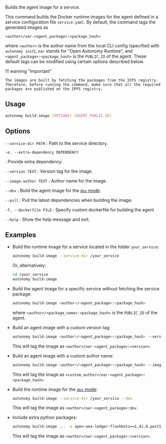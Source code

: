 Builds the agent image for a service.

This command builds the Docker runtime images for the agent defined in a service configuration file `service.yaml`. By default, the command tags the generated images as

```
<author>/oar-<agent_package>:<package_hash>
```

where `<author>` is the author name from the local CLI config (specified with `autonomy init`), `oar` stands for "Open Autonomy Runtime", and `<agent_package>:<package_hash>` is the `PUBLIC_ID` of the agent. These default tags can be modified using certain options described below.

!!! warning "Important"

    The images are built by fetching the packages from the IFPS registry. Therefore, before running the command, make sure that all the required packages are published on the IPFS registry.

## Usage

```bash
autonomy build-image [OPTIONS] [AGENT_PUBLIC_ID]
```

## Options

`--service-dir PATH`
:   Path to the service directory.

`-e, --extra-dependency DEPENDENCY`

:   Provide extra dependency.

`--version TEXT`
:   Version tag for the image.

`--image-author TEXT`
:   Author name for the image.

`--dev`
:   Build the agent image for the [`dev` mode](../developer_tooling/dev_mode.md).

`--pull`
:   Pull the latest dependencies when building the image.

`-f, --dockerfile FILE`
:   Specify custom dockerfile for building the agent

`--help`
:   Show the help message and exit.

## Examples

* Build the runtime image for a service located in the folder `your_service`:

    ```bash
    autonomy build-image --service-dir /your_service
    ```

    Or, alternatively:

    ```bash
    cd /your_service
    autonomy build-image
    ```

* Build the agent image for a specific service without fetching the service package:

    ```bash
    autonomy build-image <author>/<agent_package>:<package_hash>
    ```

    where `<author>/<package_name>:<package_hash>` is the `PUBLIC_ID` of the agent.

* Build an agent image with a custom version tag:

    ```bash
    autonomy build-image <author>/<agent_package>:<package_hash> --version <version>
    ```

    This will tag the image as `<author>/oar-<agent_package>:<version>`.

* Build an agent image with a custom author name:

    ```bash
    autonomy build-image <author>/<agent_package>:<package_hash> --image-author <custom_author>
    ```

    This will tag the image as `<custom_author>/oar-<agent_package>:<package_hash>`.

* Build the runtime image for the  [`dev` mode](../developer_tooling/dev_mode.md):

    ```bash
    autonomy build-image --service-dir /your_service --dev
    ```

    This will tag the image as `<author>/oar-<agent_package>:dev`.

* Include extra python packages:

    ```bash
    autonomy build-image ... -e open-aea-ledger-flashbots==1.41.0.post1
    ```

    This will tag the image as `<author>/oar-<agent_package>:<version>`.
